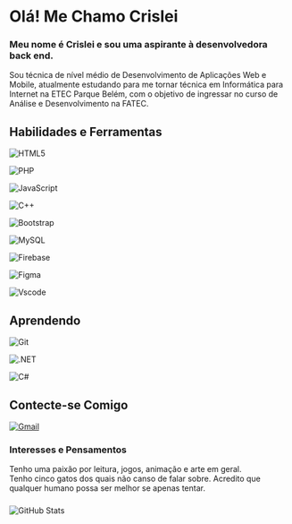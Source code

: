 
#  Olá! Me Chamo Crislei

### Meu nome é Crislei e sou uma aspirante à desenvolvedora back end.

Sou técnica de nível médio de Desenvolvimento de Aplicações Web e Mobile, atualmente estudando para me tornar técnica em Informática para Internet na ETEC Parque Belém, com o objetivo de ingressar no curso de Análise e Desenvolvimento na FATEC.

## Habilidades e Ferramentas
![HTML5](https://img.shields.io/badge/HTML5-E34F26?style=for-the-badge&logo=html5&logoColor=white)

![PHP](https://img.shields.io/badge/PHP-777BB4?style=for-the-badge&logo=php&logoColor=white)

![JavaScript](https://img.shields.io/badge/JavaScript-F7DF1E?style=for-the-badge&logo=javascript&logoColor=black)

![C++](https://img.shields.io/badge/C%2B%2B-00599C?style=for-the-badge&logo=c%2B%2B&logoColor=white)

![Bootstrap](https://img.shields.io/badge/-boostrap-0D1117?style=for-the-badge&logo=bootstrap&labelColor=0D1117)

![MySQL](https://img.shields.io/badge/MySQL-00000F?style=for-the-badge&logo=mysql&logoColor=white)

![Firebase](https://img.shields.io/badge/MySQL-000?style=for-the-badge&logo=firebase&logoColor=ffca28)

![Figma](https://img.shields.io/badge/Figma-696969?style=for-the-badge&logo=figma&logoColor=figma)

![Vscode](https://img.shields.io/badge/Vscode-007ACC?style=for-the-badge&logo=visual-studio-code&logoColor=white)

## Aprendendo
![Git](https://img.shields.io/badge/GIT-E44C30?style=for-the-badge&logo=git&logoColor=white)

![.NET](https://img.shields.io/badge/.NET-5C2D91?style=for-the-badge&logo=.net&logoColor=white)

![C#](https://img.shields.io/badge/C%23-239120?style=for-the-badge&logo=c-sharp&logoColor=white)


## Contecte-se Comigo
[![Gmail](https://img.shields.io/badge/Gmail-333333?style=for-the-badge&logo=gmail&logoColor=blue)](mailto:lakislaaa@gmail.com)

### Interesses e Pensamentos
Tenho uma paixão por leitura, jogos, animação e arte em geral.  
Tenho cinco gatos dos quais não canso de falar sobre.
Acredito que qualquer humano possa ser melhor se apenas tentar.

### 


![GitHub Stats](https://github-readme-stats.vercel.app/api?username=LaKisla&theme=transparent&bg_color=000&border_color=30A3DC&show_icons=true&icon_color=30A3DC&title_color=E94D5F&text_color=FFF)

